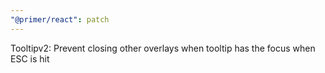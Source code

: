 ```yaml
---
"@primer/react": patch
---
```


Tooltipv2: Prevent closing other overlays when tooltip has the focus when ESC is hit
